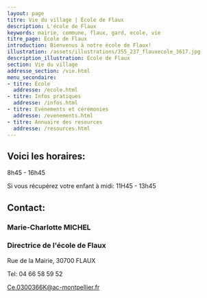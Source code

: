 ```yaml
---
layout: page
titre: Vie du village | École de Flaux
description: L'école de Flaux
keywords: mairie, commune, flaux, gard, ecole, vie
titre_page: École de Flaux
introduction: Bienvenus à notre école de Flaux!
illustration: /assets/illustrations/355_237_flauxecole_3617.jpg
description_illustration: École de Flaux
section: Vie du village
addresse_section: /vie.html
menu_secondaire:
- titre: École
  addresse: /ecole.html
- titre: Infos pratiques
  addresse: /infos.html
- titre: Evènements et cérémonies
  addresse: /evenements.html
- titre: Annuaire des resources
  addresse: /resources.html
---
```

## Voici les horaires:

8h45 - 16h45

Si vous récupérez votre enfant à midi: 11H45 - 13h45 

## Contact:

### Marie-Charlotte MICHEL

### Directrice de l'école de Flaux

Rue de la Mairie, 30700 FLAUX

Tel: 04 66 58 59 52

<Ce.0300366K@ac-montpellier.fr>
